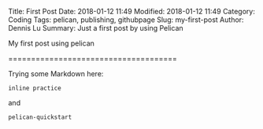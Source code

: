 Title: First Post
Date: 2018-01-12 11:49
Modified: 2018-01-12 11:49
Category: Coding
Tags: pelican, publishing, githubpage
Slug: my-first-post
Author: Dennis Lu
Summary: Just a first post by using Pelican

My first post using pelican

=====================================

Trying some Markdown here:

`inline practice`

and 

`pelican-quickstart`